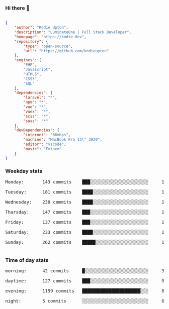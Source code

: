 ### Hi there 👋

```json

{
    "author": "Kodie Upton",
    "description": "LuminateOne | Full Stack Developer",
    "homepage": "https://kodie.dev",
    "repository": {
        "type": "open-source",
        "url": "https://github.com/kodieupton"
    },
    "engines": [
        "PHP",
        "Javascript",
        "HTML5",
        "CSS3",
        "SQL"
    ],
    "dependencies": {
        "laravel": "*",
        "npm": "*",
        "vue": "*",
        "vuex": "*",
        "scss": "*",
        "sass": "*"
    },
    "devDependencies": {
        "internet": "86mbps",
        "machine": "MacBook Pro 13\" 2020",
        "editor": "vscode",
        "music": "Eminem"
    }
}

```

<!-- GITHUB STATS START -->
### Weekday stats
<pre>Monday:       143 commits    ███░░░░░░░░░░░░░░░░░░░░░░     10.73%

Tuesday:      181 commits    ████░░░░░░░░░░░░░░░░░░░░░     13.58%

Wednesday:    230 commits    ████░░░░░░░░░░░░░░░░░░░░░     17.25%

Thursday:     147 commits    ███░░░░░░░░░░░░░░░░░░░░░░     11.03%

Friday:       137 commits    ███░░░░░░░░░░░░░░░░░░░░░░     10.28%

Saturday:     233 commits    ████░░░░░░░░░░░░░░░░░░░░░     17.48%

Sunday:       262 commits    █████░░░░░░░░░░░░░░░░░░░░     19.65%

</pre>


 ### Time of day stats
<pre>morning:      42 commits     █░░░░░░░░░░░░░░░░░░░░░░░░     3.15%

daytime:      127 commits    ███░░░░░░░░░░░░░░░░░░░░░░     9.53%

evening:      1159 commits   ██████████████████████░░░     86.95%

night:        5 commits      ░░░░░░░░░░░░░░░░░░░░░░░░░     0.38%

</pre><!-- GITHUB STATS END -->
